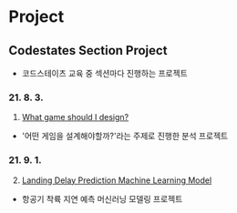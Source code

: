 # Project

## Codestates Section Project
- 코드스테이츠 교육 중 섹션마다 진행하는 프로젝트

### 21. 8. 3.

1. [What game should I design?](https://6mini.github.io/project/2021/08/03/project1/)
  - '어떤 게임을 설계해야할까?'라는 주제로 진행한 분석 프로젝트

### 21. 9. 1.

2. [Landing Delay Prediction Machine Learning Model](https://6mini.github.io/project/2021/08/31/project2/)
  - 항공기 착륙 지연 예측 머신러닝 모델링 프로젝트